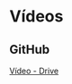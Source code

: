 # Vídeos

## GitHub

[Vídeo - Drive](https://drive.google.com/file/d/1NsayW9KA0WLZ9q5oJrpZnCFL42hTU7JC/view?usp=sharing)

